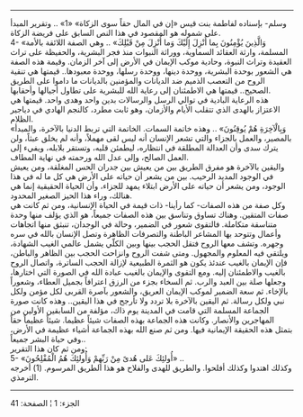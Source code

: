 ------------------------------------------------------------------------

وسلم- بإسناده لفاطمة بنت قيس «إن في المال حقاً سوى الزكاة» «1» .. وتقرير
المبدأ على شموله هو المقصود في هذا النص السابق على فريضة الزكاة.  
4- «وَالَّذِينَ يُؤْمِنُونَ بِما أُنْزِلَ إِلَيْكَ وَما أُنْزِلَ مِنْ قَبْلِكَ» .. وهي الصفة اللائقة
بالأمة المسلمة، وارثة العقائد السماوية، ووراثة النبوات منذ فجر البشرية،
والحفيظة على تراث العقيدة وتراث النبوة، وحادية موكب الإيمان في الأرض إلى
آخر الزمان. وقيمة هذه الصفة هي الشعور بوحدة البشرية، ووحدة دينها، ووحدة
رسلها، ووحدة معبودها.. قيمتها هي تنقية الروح من التعصب الذميم ضد
الديانات والمؤمنين بالديانات ما داموا على الطريق الصحيح.. قيمتها هي
الاطمئنان إلى رعاية الله للبشرية على تطاول أجيالها وأحقابها.  
هذه الرعاية البادية في توالي الرسل والرسالات بدين واحد وهدى واحد. قيمتها
هي الاعتزاز بالهدى الذي تتقلب الأيام والأزمان، وهو ثابت مطرد، كالنجم
الهادي في دياجير الظلام.  
«وَبِالْآخِرَةِ هُمْ يُوقِنُونَ» .. وهذه خاتمة السمات. الخاتمة التي تربط الدنيا
بالآخرة، والمبدأ بالمصير، والعمل بالجزاء والتي تشعر الإنسان أنه ليس لقى
مهملاً، وأنه لم يخلق عبثاً، ولن يترك سدى وأن العدالة المطلقة في انتظاره،
ليطمئن قلبه، وتستقر بلابله، ويفيء إلى العمل الصالح، وإلى عدل الله ورحمته
في نهاية المطاف.  
واليقين بالآخرة هو مفرق الطريق بين من يعيش بين جدران الحس المغلقة، ومن
يعيش في الوجود المديد الرحيب. بين من يشعر أن حياته على الأرض هي كل ما له
في هذا الوجود، ومن يشعر أن حياته على الأرض ابتلاء يمهد للجزاء، وأن
الحياة الحقيقية إنما هي هنالك، وراء هذا الحيز الصغير المحدود.  
وكل صفة من هذه الصفات- كما رأينا- ذات قيمة في الحياة الإنسانية، ومن ثم
كانت هي صفات المتقين. وهناك تساوق وتناسق بين هذه الصفات جميعاً، هو الذي
يؤلف منها وحدة متناسقة متكاملة. فالتقوى شعور في الضمير، وحالة في
الوجدان، تنبثق منها اتجاهات وأعمال وتتوحد بها المشاعر الباطنة والتصرفات
الظاهرة وتصل الإنسان بالله في سره وجهره. وتشف معها الروح فتقل الحجب
بينها وبين الكلّي يشمل عالمي الغيب الشهادة، ويلتقي فيه المعلوم والمجهول.
ومتى شفت الروح وانزاحت الحجب بين الظاهر والباطن، فإن الإيمان بالغيب
عندئذ يكون هو الثمرة الطبيعية لإزالة الحجب الساترة، واتصال الروح بالغيب
والاطمئنان إليه. ومع التقوى والإيمان بالغيب عبادة الله في الصورة التي
اختارها، وجعلها صلة بين العبد والرب. ثم السخاء بجزء من الرزق اعترافاً
بجميل العطاء، وشعوراً بالإخاء. ثم سعة الضمير لموكب الإيمان العريق،
والشعور بآصرة القربى لكل مؤمن ولكل نبي ولكل رسالة. ثم اليقين بالآخرة بلا
تردد ولا تأرجح في هذا اليقين.. وهذه كانت صورة الجماعة المسلمة التي قامت
في المدينة يوم ذاك، مؤلفة من السابقين الأولين من المهاجرين والأنصار.
وكانت هذه الجماعة بهذه الصفات شيئاً عظيما. شيئاً عظيماً حقاً بتمثل هذه
الحقيقة الإيمانية فيها. ومن ثم صنع الله بهذه الجماعة أشياء عظيمة في
الأرض، وفي حياة البشر جميعاً..  
ومن ثم كان هذا التقرير:  
5- «أُولئِكَ عَلى هُدىً مِنْ رَبِّهِمْ وَأُولئِكَ هُمُ الْمُفْلِحُونَ» ..  
وكذلك اهتدوا وكذلك أفلحوا. والطريق للهدى والفلاح هو هذا الطريق
المرسوم. (1) أخرجه الترمذي.

------------------------------------------------------------------------

الجزء: 1 ¦ الصفحة: 41
